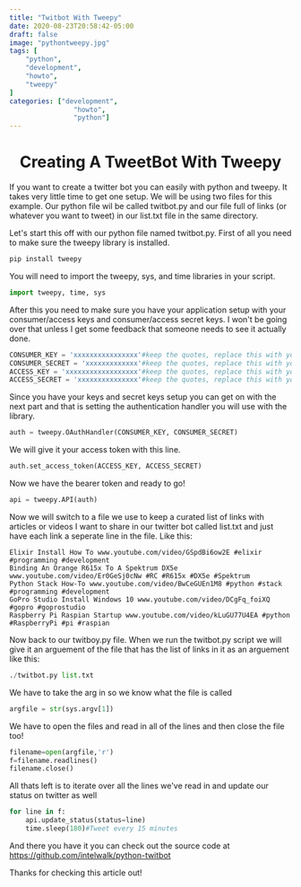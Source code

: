 ```yaml
---
title: "Twitbot With Tweepy"
date: 2020-08-23T20:58:42-05:00
draft: false
image: "pythontweepy.jpg"
tags: [
	"python",
	"development",
    "howto",
    "tweepy"
]
categories: ["development",
                "howto",
                "python"]
---
```


# <center>Creating A TweetBot With Tweepy</center>

If you want to create a twitter bot you can easily with python and tweepy. It takes very little time to get one setup. We will be using two files for this example. Our python file wil be called twitbot.py and our file full of links (or whatever you want to tweet) in our list.txt file in the same directory.

Let's start this off with our python file named twitbot.py. First of all you need to make sure the tweepy library is installed.

```python
pip install tweepy
```

You will need to import the tweepy, sys, and time libraries in your script.

```python
import tweepy, time, sys
```

After this you need to make sure you have your application setup with your consumer/access keys and consumer/access secret keys. I won't be going over that unless I get some feedback that someone needs to see it actually done.

```python
CONSUMER_KEY = 'xxxxxxxxxxxxxxxx'#keep the quotes, replace this with your consumer key
CONSUMER_SECRET = 'xxxxxxxxxxxxx'#keep the quotes, replace this with your consumer secret key
ACCESS_KEY = 'xxxxxxxxxxxxxxxxxx'#keep the quotes, replace this with your access token
ACCESS_SECRET = 'xxxxxxxxxxxxxxx'#keep the quotes, replace this with your access token secret
```

Since you have your keys and secret keys setup you can get on with the next part and that is setting the authentication handler you will use with the library.

```python
auth = tweepy.OAuthHandler(CONSUMER_KEY, CONSUMER_SECRET)
```

We will give it your access token with this line.

```python
auth.set_access_token(ACCESS_KEY, ACCESS_SECRET)
```

Now we have the bearer token and ready to go!

```python
api = tweepy.API(auth)
```

Now we will switch to a file we use to keep a curated list of links with articles or videos I want to share in our twitter bot called list.txt and just have each link a seperate line in the file. Like this:

```text
Elixir Install How To www.youtube.com/video/GSpdBi6ow2E #elixir #programming #development
Binding An Orange R615x To A Spektrum DX5e www.youtube.com/video/Er0GeSj0cNw #RC #R615x #DX5e #Spektrum
Python Stack How-To www.youtube.com/video/BwCeGUEn1M8 #python #stack #programming #development
GoPro Studio Install Windows 10 www.youtube.com/video/DCgFq_foiXQ #gopro #goprostudio
Raspberry Pi Raspian Startup www.youtube.com/video/kLuGU77U4EA #python #RaspberryPi #pi #raspian
```

Now back to our twitboy.py file. When we run the twitbot.py script we will give it an arguement of the file that has the list of links in it as an arguement like this:

```python
./twitbot.py list.txt
```

We have to take the arg in so we know what the file is called

```python
argfile = str(sys.argv[1])
```

We have to open the files and read in all of the lines and then close the file too!

```python
filename=open(argfile,'r')
f=filename.readlines()
filename.close()
```

All thats left is to iterate over all the lines we've read in and update our status on twitter as well

```python
for line in f:
    api.update_status(status=line)
    time.sleep(180)#Tweet every 15 minutes
```

And there you have it you can check out the source code at https://github.com/intelwalk/python-twitbot

Thanks for checking this article out!
